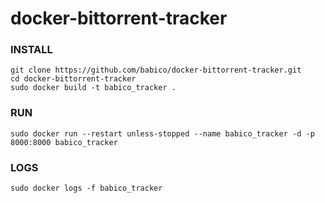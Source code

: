 # docker-bittorrent-tracker

### INSTALL
```
git clone https://github.com/babico/docker-bittorrent-tracker.git
cd docker-bittorrent-tracker
sudo docker build -t babico_tracker .
```


### RUN
```
sudo docker run --restart unless-stopped --name babico_tracker -d -p 8000:8000 babico_tracker
```

### LOGS
```
sudo docker logs -f babico_tracker
```
